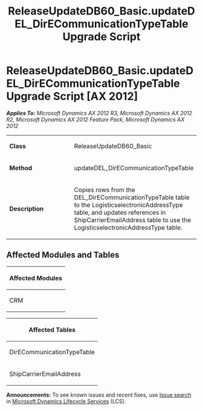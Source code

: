 ﻿---
title: ReleaseUpdateDB60_Basic.updateDEL_DirECommunicationTypeTable Upgrade Script
TOCTitle: ReleaseUpdateDB60_Basic.updateDEL_DirECommunicationTypeTable Upgrade Script
ms:assetid: b429d013-fbb1-563c-a8aa-4d2ada07034c
ms:mtpsurl: https://msdn.microsoft.com/en-us/library/JJ736956(v=AX.60)
ms:contentKeyID: 49710640
ms.date: 05/18/2015
mtps_version: v=AX.60
---

# ReleaseUpdateDB60\_Basic.updateDEL\_DirECommunicationTypeTable Upgrade Script [AX 2012]


_**Applies To:** Microsoft Dynamics AX 2012 R3, Microsoft Dynamics AX 2012 R2, Microsoft Dynamics AX 2012 Feature Pack, Microsoft Dynamics AX 2012_

<table>
<colgroup>
<col style="width: 50%" />
<col style="width: 50%" />
</colgroup>
<tbody>
<tr class="odd">
<td><p><strong>Class</strong></p></td>
<td><p>ReleaseUpdateDB60_Basic</p></td>
</tr>
<tr class="even">
<td><p><strong>Method</strong></p></td>
<td><p>updateDEL_DirECommunicationTypeTable</p></td>
</tr>
<tr class="odd">
<td><p><strong>Description</strong></p></td>
<td><p>Copies rows from the DEL_DirECommunicationTypeTable table to the LogisticselectronicAddressType table, and updates references in ShipCarrierEmailAddress table to use the LogisticselectronicAddressType table.</p></td>
</tr>
</tbody>
</table>


## Affected Modules and Tables

<table>
<colgroup>
<col style="width: 100%" />
</colgroup>
<thead>
<tr class="header">
<th><p>Affected Modules</p></th>
</tr>
</thead>
<tbody>
<tr class="odd">
<td><p>CRM</p></td>
</tr>
</tbody>
</table>


<table>
<colgroup>
<col style="width: 100%" />
</colgroup>
<thead>
<tr class="header">
<th><p>Affected Tables</p></th>
</tr>
</thead>
<tbody>
<tr class="odd">
<td><p>DirECommunicationTypeTable</p></td>
</tr>
<tr class="even">
<td><p>ShipCarrierEmailAddress</p></td>
</tr>
</tbody>
</table>

  
**Announcements:** To see known issues and recent fixes, use [Issue search](http://go.microsoft.com/fwlink/?linkid=389258) in [Microsoft Dynamics Lifecycle Services](http://go.microsoft.com/fwlink/?linkid=306505) (LCS).

